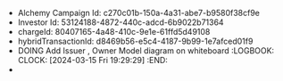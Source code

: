 - Alchemy Campaign Id: c270c01b-150a-4a31-abe7-b9580f38cf9e
- Investor Id: 53124188-4872-440c-adcd-6b9022b71364
- chargeId: 80407165-4a48-410c-9e1e-61ffd5d49108
- hybridTransactionId: d8469b56-e5c4-4187-9b99-1e7afced01f9
- DOING Add Issuer , Owner Model diagram on whiteboard
  :LOGBOOK:
  CLOCK: [2024-03-15 Fri 19:29:29]
  :END:
-